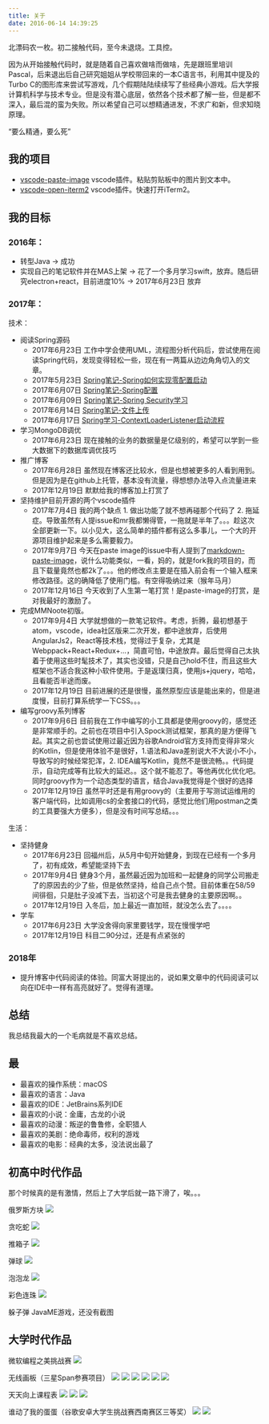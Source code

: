 ```yaml
---
title: 关于
date: 2016-06-14 14:39:25
---
```


北漂码农一枚。初二接触代码，至今未退烧。工具控。

因为从开始接触代码时，就是随着自己喜欢做啥而做啥，先是跟班里培训Pascal，后来退出后自己研究姐姐从学校带回来的一本C语言书，利用其中提及的Turbo C的图形库来尝试写游戏，几个假期陆陆续续写了些经典小游戏。后大学报计算机科学与技术专业。但是没有潜心底层，依然各个技术都了解一些，但是都不深入，最后混的蛮为失败。所以希望自己可以想精通进发，不求广和新，但求知晓原理。

“要么精通，要么死”

## 我的项目

- [vscode-paste-image](https://github.com/mushanshitiancai/vscode-paste-image)
  vscode插件。粘贴剪贴板中的图片到文本中。
- [vscode-open-iterm2](https://github.com/mushanshitiancai/vscode-open-iterm2)
  vscode插件。快速打开iTerm2。

## 我的目标

### 2016年：
- 转型Java -> 成功
- 实现自己的笔记软件并在MAS上架 -> 花了一个多月学习swift，放弃。随后研究electron+react，目前进度10% -> 2017年6月23日 放弃

### 2017年：
技术：

- 阅读Spring源码
  - 2017年6月23日 工作中学会使用UML，流程图分析代码后，尝试使用在阅读Spring代码，发现变得轻松一些，现在有一两篇从边边角角切入的文章。
  - 2017年5月23日 [Spring笔记-Spring如何实现零配置启动](http://mushanshitiancai.github.io/2017/05/23/java/spring/Spring%E7%AC%94%E8%AE%B0-Spring%E5%A6%82%E4%BD%95%E5%AE%9E%E7%8E%B0%E9%9B%B6%E9%85%8D%E7%BD%AE%E5%90%AF%E5%8A%A8/)
  - 2017年6月07日 [Spring笔记-Spring配置](http://mushanshitiancai.github.io/2017/06/07/java/spring/Spring%E7%AC%94%E8%AE%B0-Spring%E9%85%8D%E7%BD%AE/)
  - 2017年6月09日 [Spring笔记-Spring Security学习](http://mushanshitiancai.github.io/2017/06/09/java/spring/Spring%E7%AC%94%E8%AE%B0-Spring-Security%E5%AD%A6%E4%B9%A0/)
  - 2017年6月14日 [Spring笔记-文件上传](http://mushanshitiancai.github.io/2017/06/14/java/spring/Spring%E7%AC%94%E8%AE%B0-%E6%96%87%E4%BB%B6%E4%B8%8A%E4%BC%A0/)
  - 2017年6月17日 [Spring学习-ContextLoaderListener启动流程](http://mushanshitiancai.github.io/2017/06/17/java/spring/Spring%E5%AD%A6%E4%B9%A0-ContextLoaderListener%E5%90%AF%E5%8A%A8%E6%B5%81%E7%A8%8B/)
- 学习MongoDB调优
  - 2017年6月23日 现在接触的业务的数据量是亿级别的，希望可以学到一些大数据下的数据库调优技巧
- 推广博客
  - 2017年6月28日 虽然现在博客还比较水，但是也想被更多的人看到用到。但是因为是在github上托管，基本没有流量，得想想办法导入点流量进来
  - 2017年12月19日 默默给我的博客加上打赏了
- 坚持维护目前开源的两个vscode插件
  - 2017年7月4日 我的两个缺点 1. 做出功能了就不想再碰那个代码了 2. 拖延症。导致虽然有人提issue和mr我都懒得管，一拖就是半年了。。。趁这次全部更新一下。以小见大，这么简单的插件都有这么多事儿，一个大的开源项目维护起来是多么需要毅力。
  - 2017年9月7日 今天在paste image的issue中有人提到了[markdown-paste-image](https://github.com/telesoho/vscode-markdown-paste-image)，说什么功能类似，一看，妈的，就是fork我的项目的，而且下载量竟然也都2k了。。。他的修改点主要是在插入前会有一个输入框来修改路径。这的确降低了使用门槛。有空得吸纳过来（猴年马月）
  - 2017年12月16日 今天收到了人生第一笔打赏！是paste-image的打赏，是对我最好的激励了。
- 完成MMNoote初版。
  - 2017年9月4日 大学就想做的一款笔记软件。考虑，折腾，最初想基于atom，vscode，idea社区版来二次开发，都中途放弃，后使用AngularJs2，React等技术栈，觉得过于复杂，尤其是Webppack+React+Redux+...，简直可怕，中途放弃。最后觉得自己太执着于使用这些时髦技术了，其实也没错，只是自己hold不住，而且这些大框架也不适合我这种小软件使用。于是返璞归真，使用js+jquery，哈哈，且看能否半途而废。
  - 2017年12月19日 目前进展的还是很慢，虽然原型应该是能出来的，但是进度慢，目前打算系统学一下CSS。。。
- 编写groovy系列博客
  - 2017年9月6日 目前我在工作中编写的小工具都是使用groovy的，感觉还是非常顺手的。之前也在项目中引入Spock测试框架，那真的是方便得飞起。其实之前也尝试使用过最近因为谷歌Android官方支持而变得非常火的Kotlin，但是使用体验不是很好，1.语法和Java差别说大不大说小不小，导致写的时候经常犯浑，2. IDEA编写Kotlin，竟然不是很流畅。。代码提示，自动完成等有比较大的延迟。。这个就不能忍了。等他再优化优化吧。同时groovy作为一个动态类型的语言，结合Java我觉得是个很好的选择
  - 2017年12月19日 虽然平时还是有用groovy的（主要用于写测试运维用的客户端代码，比如调用cs的全套接口的代码，感觉比他们用postman之类的工具要强大方便多），但是没有时间写总结。。。


生活：

- 坚持健身
  - 2017年6月23日 回福州后，从5月中旬开始健身，到现在已经有一个多月了，初有成效，希望能坚持下去
  - 2017年9月4日 健身3个月，虽然最近因为加班和一起健身的同学公司搬走了的原因去的少了些，但是依然坚持，给自己点个赞。目前体重在58/59间徘徊，只是肚子没减下去，当初这个可是我去健身的主要原因啊。。
  - 2017年12月19日 入冬后，加上最近一直加班，就没怎么去了。。。。
- 学车
  - 2017年6月23日 大学没舍得向家里要钱学，现在慢慢学吧
  - 2017年12月19日 科目二90分过，还是有点紧张的

### 2018年

- 提升博客中代码阅读的体验。同富大哥提出的，说如果文章中的代码阅读可以向在IDE中一样有高亮就好了。觉得有道理。

## 总结

我总结我最大的一个毛病就是不喜欢总结。

## 最 

- 最喜欢的操作系统：macOS
- 最喜欢的语言：Java
- 最喜欢的IDE：JetBrains系列IDE
- 最喜欢的小说：金庸，古龙的小说
- 最喜欢的动漫：叛逆的鲁鲁修，全职猎人
- 最喜欢的美剧：绝命毒师，权利的游戏
- 最喜欢的电影：经典的太多，没法说出最了

## 初高中时代作品

那个时候真的是有激情，然后上了大学后就一路下滑了，唉。。。

俄罗斯方块
![](/img/old-project/tetris.png)

贪吃蛇
![](/img/old-project/snake.png)

推箱子
![](/img/old-project/box.png)

弹球
![](/img/old-project/ball.png)

泡泡龙
![](/img/old-project/paopao.png)

彩色连珠
![](/img/old-project/color-ball.png)

躲子弹
JavaME游戏，还没有截图

## 大学时代作品

微软编程之美挑战赛
![](/img/old-project/microsoft-jam.jpg)

无线画板（三星Span参赛项目）
![](/img/old-project/wireless-board/wireless-board-gallery.png)
![](/img/old-project/wireless-board/wireless-board-main.png)
![](/img/old-project/wireless-board/wireless-board-main2.png)
![](/img/old-project/wireless-board/wireless-board-panel.png)
![](/img/old-project/wireless-board/wireless-board-setting.png)
![](/img/old-project/wireless-board/wireless-board-title.png)

天天向上课程表
![](/img/old-project/class-table/class-table-title.png)
![](/img/old-project/class-table/class-table-setting.png)
![](/img/old-project/class-table/class-table-main.png)

谁动了我的蛋蛋（谷歌安卓大学生挑战赛西南赛区三等奖）
![](/img/old-project/egg/egg1.png)
![](/img/old-project/egg/egg2.png)

